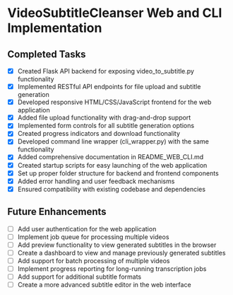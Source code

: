 # VideoSubtitleCleanser Web and CLI Implementation

## Completed Tasks

- [x] Created Flask API backend for exposing video_to_subtitle.py functionality
- [x] Implemented RESTful API endpoints for file upload and subtitle generation
- [x] Developed responsive HTML/CSS/JavaScript frontend for the web application
- [x] Added file upload functionality with drag-and-drop support
- [x] Implemented form controls for all subtitle generation options
- [x] Created progress indicators and download functionality
- [x] Developed command line wrapper (cli_wrapper.py) with the same functionality
- [x] Added comprehensive documentation in README_WEB_CLI.md
- [x] Created startup scripts for easy launching of the web application
- [x] Set up proper folder structure for backend and frontend components
- [x] Added error handling and user feedback mechanisms
- [x] Ensured compatibility with existing codebase and dependencies

## Future Enhancements

- [ ] Add user authentication for the web application
- [ ] Implement job queue for processing multiple videos
- [ ] Add preview functionality to view generated subtitles in the browser
- [ ] Create a dashboard to view and manage previously generated subtitles
- [ ] Add support for batch processing of multiple videos
- [ ] Implement progress reporting for long-running transcription jobs
- [ ] Add support for additional subtitle formats
- [ ] Create a more advanced subtitle editor in the web interface
